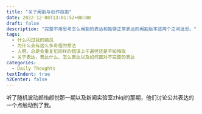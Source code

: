 ```yaml
---
title: "关于阉割与创作自由" 
date: 2022-12-08T13:01:52+08:00
draft: false
description: "完整不用思考怎么阉割的表达和能够正常表达的阉割版本这两个之间迷思。"
tags:
  - 什么闪过我的脑瓜
  - 为什么会有这么多奇怪的想法
  - 人啊，总是会重复犯同样的错误上千遍但还是不知悔改
  - 关于表达，表达什么、怎么表达以及如何面对不完整的表达
categories:
  - Daily Thoughts
textIndent: true
h2Center: false
---
```


听了随机波动颜怡颜悦那一期以及新闻实验室zhiqi的那期，他们讨论公共表达的一个点触动到了我。



